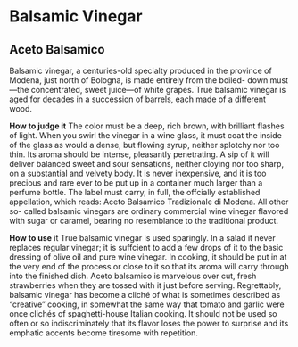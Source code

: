 # Balsamic Vinegar
## Aceto Balsamico

Balsamic vinegar, a centuries-old specialty produced in the province of Modena, just north of Bologna, is made entirely from the boiled- down must—the concentrated, sweet juice—of white grapes. True balsamic vinegar is aged for decades in a succession of barrels, each made of a different wood.

**How to judge it** The color must be a deep, rich brown, with brilliant flashes of light. When you swirl the vinegar in a wine glass, it must coat the inside of the glass as would a dense, but flowing syrup, neither splotchy nor too thin. Its aroma should be intense, pleasantly penetrating. A sip of it will deliver balanced sweet and sour sensations, neither cloying nor too sharp, on a substantial and velvety body. It is never inexpensive, and it is too precious and rare ever to be put up in a container much larger than a perfume bottle. The label must carry, in full, the offcially established appellation, which reads: Aceto Balsamico Tradizionale di Modena. All other so- called balsamic vinegars are ordinary commercial wine vinegar flavored with sugar or caramel, bearing no resemblance to the traditional product.

**How to use** it True balsamic vinegar is used sparingly. In a salad it never replaces regular vinegar; it is suffcient to add a few drops of it to the basic dressing of olive oil and pure wine vinegar. In cooking, it should be put in at the very end of the process or close to it so that its aroma will carry through into the finished dish. Aceto balsamico is marvelous over cut, fresh strawberries when they are tossed with it just before serving. Regrettably, balsamic vinegar has become a cliché of what is sometimes described as “creative” cooking, in somewhat the same way that tomato and garlic were once clichés of spaghetti-house Italian cooking. It should not be used so often or so indiscriminately that its flavor loses the power to surprise and its emphatic accents become tiresome with repetition.